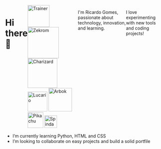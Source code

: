 
<div style="display: flex; align-items: right;">
  <h1>Hi there👋</h1><div>
                          <img src="https://64.media.tumblr.com/4d5b43e2e0dcd4a47128fdf85b9463e9/e7638102a47e4ee5-99/s1280x1920/68f4b6bd8f931af523c5d1391113763a947a07da.gifv" alt="Trainer" width=70>
                          <img src="https://projectpokemon.org/images/sprites-models/bw-animated/644.gif" alt="Zekrom" width="100">
                          <img src="https://projectpokemon.org/images/sprites-models/bw-animated/006.gif" alt="Charizard" width="95">
                          <img src="https://projectpokemon.org/images/sprites-models/bw-animated/448.gif" alt="Lucario" width="63">
                          <img src="https://projectpokemon.org/images/sprites-models/bw-animated/024.gif" alt="Arbok" width="75">
                          <img src="https://i.pinimg.com/originals/e9/38/d1/e938d18fc07a3ffd16b4864ef2f1308f.gif" alt="Pikachu" width="50">
                          <img src="https://projectpokemon.org/images/sprites-models/bw-animated/327.gif" alt="Spinda" width="40">
                      </div>
  <p>I'm Ricardo Gomes, passionate about technology, innovation, and learning.</p>
  <p>I love experimenting with new tools and coding projects!</p>
</div>

<ul>
 <li>I’m currently learning Python, HTML and CSS</li>
 <li>I’m looking to collaborate on easy projects and build a solid portfile</li>
</ul> 





